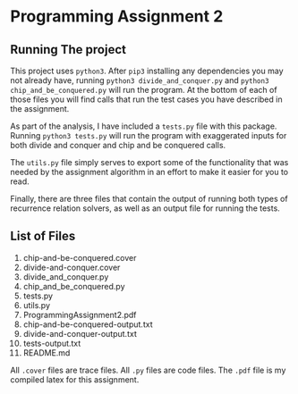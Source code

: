 # Programming Assignment 2

## Running The project

This project uses `python3`. After `pip3` installing any dependencies you may not already have, running `python3 divide_and_conquer.py` and `python3 chip_and_be_conquered.py` will run the program. At the bottom of each of those files you will find calls that run the test cases you have described in the assignment.

As part of the analysis, I have included a `tests.py` file with this package. Running `python3 tests.py` will run the program with exaggerated inputs for both divide and conquer and chip and be conquered calls.

The `utils.py` file simply serves to export some of the functionality that was needed by the assignment algorithm in an effort to make it easier for you to read.

Finally, there are three files that contain the output of running both types of recurrence relation solvers, as well as an output file for running the tests.

## List of Files

1. chip-and-be-conquered.cover
2. divide-and-conquer.cover
3. divide_and_conquer.py
4. chip_and_be_conquered.py
5. tests.py
6. utils.py
7. ProgrammingAssignment2.pdf
8. chip-and-be-conquered-output.txt
9. divide-and-conquer-output.txt
10. tests-output.txt
11. README.md

All `.cover` files are trace files. All `.py` files are code files. The `.pdf` file is my compiled latex for this assignment.
